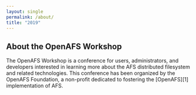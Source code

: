 ```yaml
---
layout: single
permalink: /about/
title: "2019"
---
```


## About the OpenAFS Workshop

The OpenAFS Workshop is a conference for users, administrators, and developers
interested in learning more about the AFS distributed filesystem and related
technologies.  This conference has been organized by the OpenAFS Foundation, a
non-profit dedicated to fostering the [OpenAFS][1] implementation of AFS.
